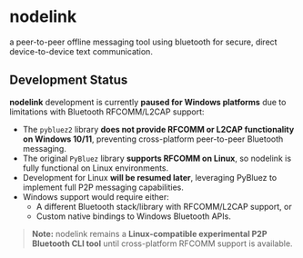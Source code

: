 # nodelink
a peer-to-peer offline messaging tool using bluetooth for secure, direct device-to-device text communication.

## Development Status

**nodelink** development is currently **paused for Windows platforms** due to limitations with Bluetooth RFCOMM/L2CAP support:

- The `pybluez2` library **does not provide RFCOMM or L2CAP functionality on Windows 10/11**, preventing cross-platform peer-to-peer Bluetooth messaging.
- The original `PyBluez` library **supports RFCOMM on Linux**, so nodelink is fully functional on Linux environments.
- Development for Linux **will be resumed later**, leveraging PyBluez to implement full P2P messaging capabilities.
- Windows support would require either:
  - A different Bluetooth stack/library with RFCOMM/L2CAP support, or  
  - Custom native bindings to Windows Bluetooth APIs.
  
>**Note:** nodelink remains a **Linux-compatible experimental P2P Bluetooth CLI tool** until cross-platform RFCOMM support is available.
